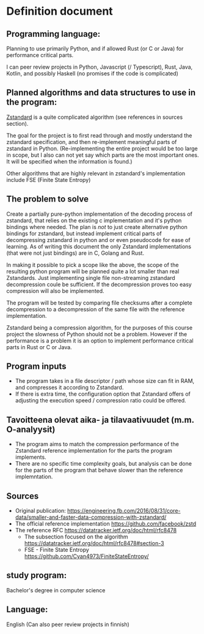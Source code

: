 # Definition document

## Programming language:

Planning to use primarily Python, and if allowed Rust (or C or Java) for performance critical parts.

I can peer review projects in Python, Javascript (/ Typescript), Rust, Java, Kotlin, and possibly Haskell (no promises if the code is complicated)


## Planned algorithms and data structures to use in the program:

[Zstandard](https://en.wikipedia.org/wiki/Zstandard) is a quite complicated algorithm (see references in sources section). 

The goal for the project is to first read through and mostly understand the zstandard specification, and then re-implement meaningful parts of zstandard in Python. (Re-implementing the entire project would be too large in scope, but I also can not yet say which parts are the most important ones. It will be specified when the information is found.)

Other algorithms that are highly relevant in zstandard's implementation include FSE (Finite State Entropy) 


## The problem to solve

Create a partially pure-python implementation of the decoding process of zstandard, that relies on the existing c implementation and it's python bindings where needed. The plan is _not_ to just create alternative python bindings for zstandard, but instead implement critical parts of decompressing zstandard in python and or even pseudocode for ease of learning. As of writing this document the only Zstandard implementations (that were not just bindings) are in C, Golang and Rust.

In making it possible to pick a scope like the above, the scope of the resulting python program will be planned quite a lot smaller than real Zstandards. Just implementing single file non-streaming zstandard decompression coule be sufficient. If the decompression proves too easy compression will also be implemented.

The program will be tested by comparing file checksums after a complete decompression to a decompression of the same file with the reference implementation.

Zstandard being a compression algorithm, for the purposes of this course project the slowness of Python should not be a problem. However if the performance is a problem it is an option to implement performance critical parts in Rust or C or Java.
 


##  Program inputs

* The program takes in a file descriptor / path whose size can fit in RAM, and compresses it according to Zstandard.
* If there is extra time, the configuration option that Zstandard offers of adjusting the execution speed / compression ratio could be offered.


##  Tavoitteena olevat aika- ja tilavaativuudet (m.m. O-analyysit)

* The program aims to match the compression performance of the Zstandard reference implementation for the parts the program implements.
* There are no specific time complexity goals, but analysis can be done for the parts of the program that behave slower than the reference implemntation.


## Sources
* Original publication: https://engineering.fb.com/2016/08/31/core-data/smaller-and-faster-data-compression-with-zstandard/
* The official reference implementation https://github.com/facebook/zstd
* The reference RFC https://datatracker.ietf.org/doc/html/rfc8478
  * The subsection focused on the algorithm https://datatracker.ietf.org/doc/html/rfc8478#section-3
  * FSE - Finite State Entropy https://github.com/Cyan4973/FiniteStateEntropy/


## study program:
Bachelor's degree in computer science

## Language:
English (Can also peer review projects in finnish)

